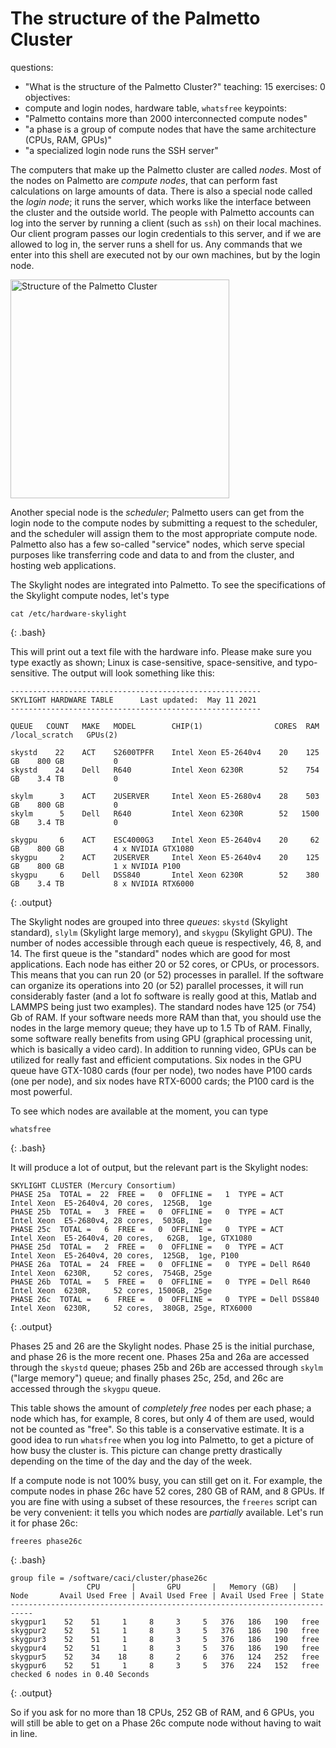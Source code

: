 # The structure of the Palmetto Cluster
questions:
- "What is the structure of the Palmetto Cluster?"
teaching: 15
exercises: 0
objectives:
- compute and login nodes, hardware table, `whatsfree`
keypoints:
- "Palmetto contains more than 2000 interconnected compute nodes"
- "a phase is a group of compute nodes that have the same architecture (CPUs, RAM, GPUs)"
- "a specialized login node runs the SSH server"

The computers that make up the Palmetto cluster are called *nodes*. Most of the nodes on Palmetto are *compute nodes*, 
that can perform fast calculations on large amounts of data. There is also a special node called the *login node*; it runs the server, 
which works like the interface 
between the cluster 
and the outside world. The people with Palmetto accounts can log into the server by running a client (such as `ssh`) on their local machines. 
Our client program passes our login credentials to this server, and if we are allowed to log in, the server runs a shell for us. 
Any commands that we enter into this shell are executed not by our own machines, but by the login node.

<img src="../fig/palmetto-structure.png" alt="Structure of the Palmetto Cluster" style="height:350px">

Another special node is the *scheduler*; Palmetto users can get from the
login node to the compute nodes by submitting a request to the scheduler, and the scheduler will assign them to the most appropriate compute node.
Palmetto also has a few so-called "service" nodes, which serve special purposes like transferring code and data to and from the cluster, and hosting web applications.

The Skylight nodes are integrated into Palmetto. To see the specifications of the Skylight compute nodes, let's type

~~~
cat /etc/hardware-skylight
~~~
{: .bash}

This will print out a text file with the hardware info. Please make sure you type exactly as shown; Linux is case-sensitive, space-sensitive, 
and typo-sensitive. The output will look something like this:

~~~
--------------------------------------------------------
SKYLIGHT HARDWARE TABLE      Last updated:  May 11 2021
--------------------------------------------------------

QUEUE   COUNT   MAKE   MODEL        CHIP(1)                CORES  RAM       /local_scratch   GPUs(2)

skystd    22    ACT    S2600TPFR    Intel Xeon E5-2640v4    20    125 GB    800 GB           0
skystd    24    Dell   R640         Intel Xeon 6230R        52    754 GB    3.4 TB           0

skylm      3    ACT    2USERVER     Intel Xeon E5-2680v4    28    503 GB    800 GB           0
skylm      5    Dell   R640         Intel Xeon 6230R        52   1500 GB    3.4 TB           0

skygpu     6    ACT    ESC4000G3    Intel Xeon E5-2640v4    20     62 GB    800 GB           4 x NVIDIA GTX1080
skygpu     2    ACT    2USERVER     Intel Xeon E5-2640v4    20    125 GB    800 GB           1 x NVIDIA P100
skygpu     6    Dell   DSS840       Intel Xeon 6230R        52    380 GB    3.4 TB           8 x NVIDIA RTX6000
~~~
{: .output}

The Skylight nodes are grouped into three *queues*: `skystd` (Skylight standard), `slylm` (Skylight large memory), and `skygpu` (Skylight GPU). The number of nodes accessible through each queue is respectively, 46, 8, and 14. The first queue is the "standard" nodes which are good for most applications. Each node has either 20 or 52 cores, or CPUs, or processors.  This means that you can run 20 (or 52) processes in parallel. If the software can organize its operations into 20 (or 52) parallel processes, it will run considerably faster (and a lot fo software is really good at this, Matlab and LAMMPS being just two examples). The standard nodes have 125 (or 754) Gb of RAM. If your software needs more RAM than that, you should use the nodes in the large memory queue; they have up to 1.5 Tb of RAM. Finally, some software really benefits from using GPU (graphical processing unit, which is basically a video card). In addition to running video, GPUs can be utilized for really fast and efficient computations. Six nodes in the GPU queue have GTX-1080 cards (four per node), two nodes have P100 cards (one per node), and six nodes have RTX-6000 cards; the P100 card is the most powerful. 

To see which nodes are available at the moment, you can type 

~~~
whatsfree
~~~
{: .bash}

It will produce a lot of output, but the relevant part is the Skylight nodes:

~~~
SKYLIGHT CLUSTER (Mercury Consortium)
PHASE 25a  TOTAL =  22  FREE =   0  OFFLINE =   1  TYPE = ACT            Intel Xeon  E5-2640v4, 20 cores,  125GB,  1ge
PHASE 25b  TOTAL =   3  FREE =   0  OFFLINE =   0  TYPE = ACT            Intel Xeon  E5-2680v4, 28 cores,  503GB,  1ge
PHASE 25c  TOTAL =   6  FREE =   0  OFFLINE =   0  TYPE = ACT            Intel Xeon  E5-2640v4, 20 cores,   62GB,  1ge, GTX1080
PHASE 25d  TOTAL =   2  FREE =   0  OFFLINE =   0  TYPE = ACT            Intel Xeon  E5-2640v4, 20 cores,  125GB,  1ge, P100
PHASE 26a  TOTAL =  24  FREE =   0  OFFLINE =   0  TYPE = Dell R640      Intel Xeon  6230R,     52 cores,  754GB, 25ge
PHASE 26b  TOTAL =   5  FREE =   0  OFFLINE =   0  TYPE = Dell R640      Intel Xeon  6230R,     52 cores, 1500GB, 25ge
PHASE 26c  TOTAL =   6  FREE =   0  OFFLINE =   0  TYPE = Dell DSS840    Intel Xeon  6230R,     52 cores,  380GB, 25ge, RTX6000
~~~
{: .output}

Phases 25 and 26 are the Skylight nodes. Phase 25 is the initial purchase, and phase 26 is the more recent one. Phases 25a and 26a are accessed through the `skystd` queue; phases 25b and 26b are accessed through `skylm` ("large memory") queue; and finally phases 25c, 25d, and 26c are accessed through the `skygpu` queue.

This table shows the amount of *completely free* nodes per each phase; a node which has, for example, 8 cores, but only 4 of them are used, would not be counted as "free". So this table is a conservative estimate. It is a good idea to run `whatsfree` when you log into Palmetto, to get a picture of how busy the cluster is. This picture can change pretty drastically depending on the time of the day and the day of the week.

If a compute node is not 100% busy, you can still get on it. For example, the compute nodes in phase 26c have 52 cores, 280 GB of RAM, and 8 GPUs. If you are fine with using a subset of these resources, the `freeres` script can be very convenient: it tells you which nodes are *partially* available. Let's run it for phase 26c:

~~~
freeres phase26c
~~~
{: .bash}

~~~
group file = /software/caci/cluster/phase26c
                 CPU       |       GPU       |   Memory (GB)   |
Node       Avail Used Free | Avail Used Free | Avail Used Free | State
---------------------------------------------------------------------------
skygpur1    52    51     1     8     3     5   376   186   190   free
skygpur2    52    51     1     8     3     5   376   186   190   free
skygpur3    52    51     1     8     3     5   376   186   190   free
skygpur4    52    51     1     8     3     5   376   186   190   free
skygpur5    52    34    18     8     2     6   376   124   252   free
skygpur6    52    51     1     8     3     5   376   224   152   free
checked 6 nodes in 0.40 Seconds
~~~
{: .output}

So if you ask for no more than 18 CPUs, 252 GB of RAM, and 6 GPUs, you will still be able to get on a Phase 26c compute node without having to wait in line.
